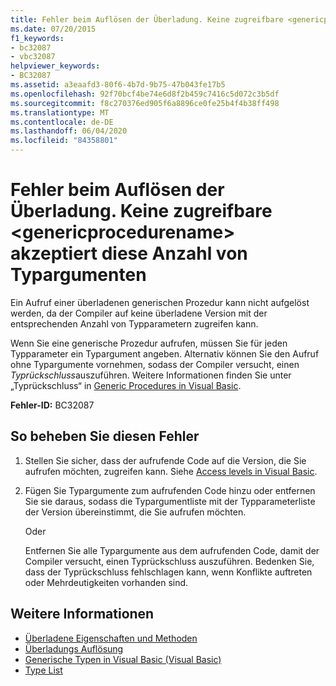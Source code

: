 ```yaml
---
title: Fehler beim Auflösen der Überladung. Keine zugreifbare <genericprocedurename> akzeptiert diese Anzahl von Typargumenten
ms.date: 07/20/2015
f1_keywords:
- bc32087
- vbc32087
helpviewer_keywords:
- BC32087
ms.assetid: a3eaafd3-80f6-4b7d-9b75-47b043fe17b5
ms.openlocfilehash: 92f70bcf4be74e6d8f2b459c7416c5d072c3b5df
ms.sourcegitcommit: f8c270376ed905f6a8896ce0fe25b4f4b38ff498
ms.translationtype: MT
ms.contentlocale: de-DE
ms.lasthandoff: 06/04/2020
ms.locfileid: "84358801"
---
```

# <a name="overload-resolution-failed-because-no-accessible-genericprocedurename-accepts-this-number-of-type-arguments"></a>Fehler beim Auflösen der Überladung. Keine zugreifbare \<genericprocedurename> akzeptiert diese Anzahl von Typargumenten
Ein Aufruf einer überladenen generischen Prozedur kann nicht aufgelöst werden, da der Compiler auf keine überladene Version mit der entsprechenden Anzahl von Typparametern zugreifen kann.  
  
 Wenn Sie eine generische Prozedur aufrufen, müssen Sie für jeden Typparameter ein Typargument angeben. Alternativ können Sie den Aufruf ohne Typargumente vornehmen, sodass der Compiler versucht, einen *Typrückschluss*auszuführen. Weitere Informationen finden Sie unter „Typrückschluss“ in [Generic Procedures in Visual Basic](../programming-guide/language-features/data-types/generic-procedures.md).  
  
 **Fehler-ID:** BC32087  
  
## <a name="to-correct-this-error"></a>So beheben Sie diesen Fehler  
  
1. Stellen Sie sicher, dass der aufrufende Code auf die Version, die Sie aufrufen möchten, zugreifen kann. Siehe [Access levels in Visual Basic](../programming-guide/language-features/declared-elements/access-levels.md).  
  
2. Fügen Sie Typargumente zum aufrufenden Code hinzu oder entfernen Sie sie daraus, sodass die Typargumentliste mit der Typparameterliste der Version übereinstimmt, die Sie aufrufen möchten.  
  
     Oder  
  
     Entfernen Sie alle Typargumente aus dem aufrufenden Code, damit der Compiler versucht, einen Typrückschluss auszuführen. Bedenken Sie, dass der Typrückschluss fehlschlagen kann, wenn Konflikte auftreten oder Mehrdeutigkeiten vorhanden sind.  
  
## <a name="see-also"></a>Weitere Informationen

- [Überladene Eigenschaften und Methoden](../programming-guide/language-features/objects-and-classes/overloaded-properties-and-methods.md)
- [Überladungs Auflösung](../programming-guide/language-features/procedures/overload-resolution.md)
- [Generische Typen in Visual Basic (Visual Basic)](../programming-guide/language-features/data-types/generic-types.md)
- [Type List](../language-reference/statements/type-list.md)

